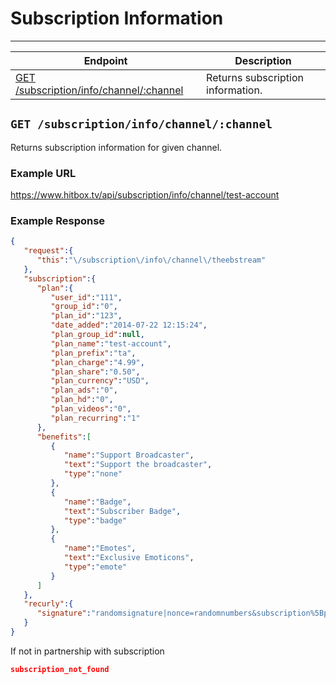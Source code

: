 # Subscription Information
***

| Endpoint | Description |
| ---- | --------------- |
| [GET /subscription/info/channel/:channel](/channel/subscription_info.md#get-subscriptioninfochannelchannel) | Returns subscription information. |

## `GET /subscription/info/channel/:channel`

Returns subscription information for given channel.

### Example URL

https://www.hitbox.tv/api/subscription/info/channel/test-account

### Example Response 

```json
{
   "request":{
      "this":"\/subscription\/info\/channel\/theebstream"
   },
   "subscription":{
      "plan":{
         "user_id":"111",
         "group_id":"0",
         "plan_id":"123",
         "date_added":"2014-07-22 12:15:24",
         "plan_group_id":null,
         "plan_name":"test-account",
         "plan_prefix":"ta",
         "plan_charge":"4.99",
         "plan_share":"0.50",
         "plan_currency":"USD",
         "plan_ads":"0",
         "plan_hd":"0",
         "plan_videos":"0",
         "plan_recurring":"1"
      },
      "benefits":[
         {
            "name":"Support Broadcaster",
            "text":"Support the broadcaster",
            "type":"none"
         },
         {
            "name":"Badge",
            "text":"Subscriber Badge",
            "type":"badge"
         },
         {
            "name":"Emotes",
            "text":"Exclusive Emoticons",
            "type":"emote"
         }
      ]
   },
   "recurly":{
      "signature":"randomsignature|nonce=randomnumbers&subscription%5Bplan_code%5D=11&subscription%5Bcurrency%5D=USD×tamp=randomnumber"
   }
}
```

If not in partnership with subscription 
```json
subscription_not_found
```
